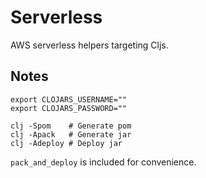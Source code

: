 # Serverless

AWS serverless helpers targeting Cljs.

## Notes

```
export CLOJARS_USERNAME=""
export CLOJARS_PASSWORD=""

clj -Spom    # Generate pom
clj -Apack   # Generate jar
clj -Adeploy # Deploy jar
```

`pack_and_deploy` is included for convenience.